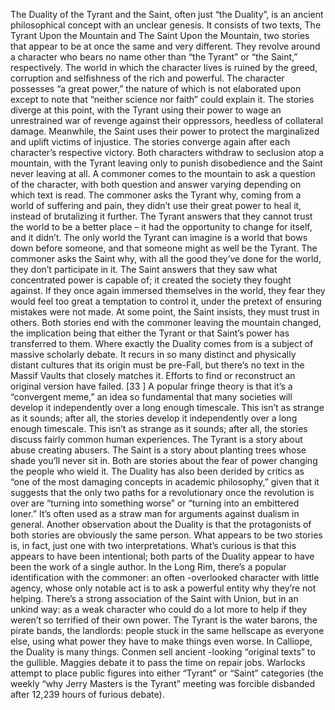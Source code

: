The Duality of the Tyrant and the Saint, often just “the Duality”, is an ancient philosophical concept with an unclear genesis. It consists of two texts, The Tyrant Upon the Mountain and The Saint Upon the Mountain, two stories that appear to be at once the same and very different. They revolve around a character who bears no name other than “the Tyrant” or “the Saint,” respectively. The world in which the character lives is ruined by the greed, corruption and selfishness of the rich and powerful. The character possesses “a great power,” the nature of which is not elaborated upon except to note that “neither science nor faith” could explain it. The stories diverge at this point, with the Tyrant using their power to wage an unrestrained war of revenge against their oppressors, heedless of collateral damage. Meanwhile, the Saint uses their power to protect the marginalized and uplift victims of injustice. The stories converge again after each character’s respective victory. Both characters withdraw to seclusion atop a mountain, with the Tyrant leaving only to punish disobedience and the Saint never leaving at all. A commoner comes to the mountain to ask a question of the character, with both question and answer varying depending on which text is read. The commoner asks the Tyrant why, coming from a world of suffering and pain, they didn’t use their great power to heal it, instead of brutalizing it further. The Tyrant answers that they cannot trust the world to be a better place – it had the opportunity to change for itself, and it didn’t. The only world the Tyrant can imagine is a world that bows down before someone, and that someone might as well be the Tyrant. The commoner asks the Saint why, with all the good they’ve done for the world, they don’t participate in it. The Saint answers that they saw what concentrated power is capable of; it created the society they fought against. If they once again immersed themselves in the world, they fear they would feel too great a temptation to control it, under the pretext of ensuring mistakes were not made. At some point, the Saint insists, they must trust in others. Both stories end with the commoner leaving the mountain changed, the implication being that either the Tyrant or that Saint’s power has transferred to them. Where exactly the Duality comes from is a subject of massive scholarly debate. It recurs in so many distinct and physically distant cultures that its origin must be pre-Fall, but there’s no text in the Massif Vaults that closely matches it. Efforts to find or reconstruct an original version have failed. [33 ] A popular fringe theory is that it’s a “convergent meme,” an idea so fundamental that many societies will develop it independently over a long enough timescale. This isn’t as strange as it sounds; after all, the stories develop it independently over a long enough timescale. This isn’t as strange as it sounds; after all, the stories discuss fairly common human experiences. The Tyrant is a story about abuse creating abusers. The Saint is a story about planting trees whose shade you’ll never sit in. Both are stories about the fear of power changing the people who wield it. The Duality has also been derided by critics as “one of the most damaging concepts in academic philosophy,” given that it suggests that the only two paths for a revolutionary once the revolution is over are “turning into something worse” or “turning into an embittered loner.” It’s often used as a straw man for arguments against dualism in general. Another observation about the Duality is that the protagonists of both stories are obviously the same person. What appears to be two stories is, in fact, just one with two interpretations. What’s curious is that this appears to have been intentional; both parts of the Duality appear to have been the work of a single author. In the Long Rim, there’s a popular identification with the commoner: an often -overlooked character with little agency, whose only notable act is to ask a powerful entity why they’re not helping. There’s a strong association of the Saint with Union, but in an unkind way: as a weak character who could do a lot more to help if they weren’t so terrified of their own power. The Tyrant is the water barons, the pirate bands, the landlords: people stuck in the same hellscape as everyone else, using what power they have to make things even worse. In Calliope, the Duality is many things. Conmen sell ancient -looking “original texts” to the gullible. Maggies debate it to pass the time on repair jobs. Warlocks attempt to place public figures into either “Tyrant” or “Saint” categories (the weekly “why Jerry Masters is the Tyrant” meeting was forcible disbanded after 12,239 hours of furious debate).